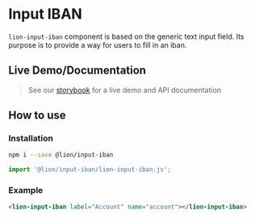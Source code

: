 # Input IBAN

[//]: # 'AUTO INSERT HEADER PREPUBLISH'

`lion-input-iban` component is based on the generic text input field. Its purpose is to provide a way for users to fill in an iban.

## Live Demo/Documentation

> See our [storybook](http://lion-web-components.netlify.com/?path=/docs/forms-input-iban--default-story) for a live demo and API documentation

## How to use

### Installation

```sh
npm i --save @lion/input-iban
```

```js
import '@lion/input-iban/lion-input-iban.js';
```

### Example

```html
<lion-input-iban label="Account" name="account"></lion-input-iban>
```
